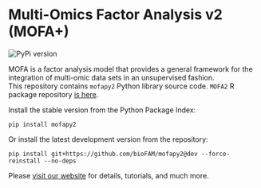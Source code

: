 # Multi-Omics Factor Analysis v2 (MOFA+)

![PyPi version](https://img.shields.io/pypi/v/mofapy2)

MOFA is a factor analysis model that provides a general framework for the integration of multi-omic data sets in an unsupervised fashion.  
This repository contains `mofapy2` Python library source code. `MOFA2` R package repository [is here](https://github.com/bioFAM/MOFA2).

Install the stable version from the Python Package Index:

```
pip install mofapy2
```

Or install the latest development version from the repository:

```
pip install git+https://github.com/bioFAM/mofapy2@dev --force-reinstall --no-deps
```

Please [visit our website](https://biofam.github.io/MOFA2/) for details, tutorials, and much more.


